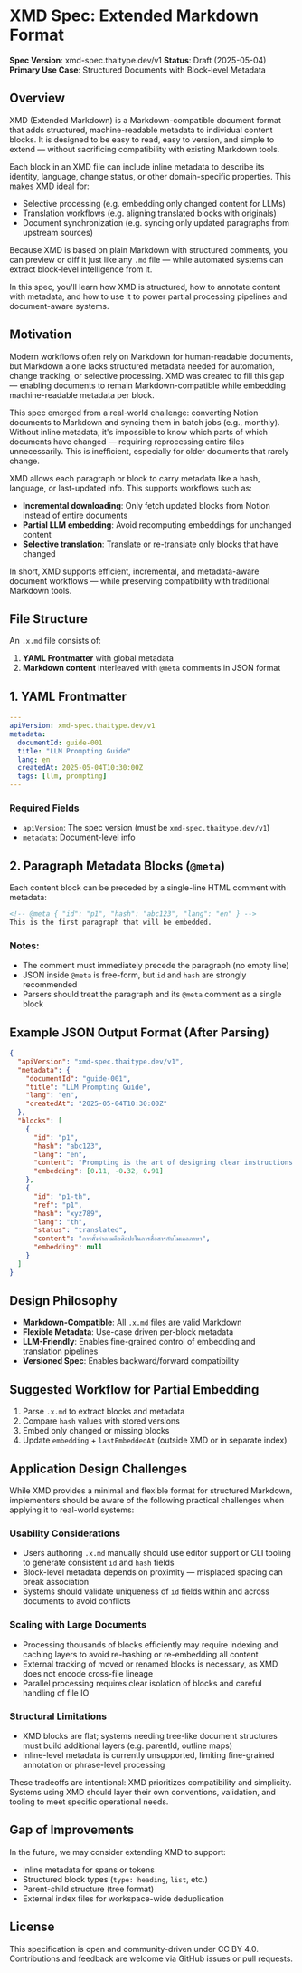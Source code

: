 # XMD Spec: Extended Markdown Format

**Spec Version**: xmd-spec.thaitype.dev/v1
**Status**: Draft (2025-05-04)
**Primary Use Case**: Structured Documents with Block-level Metadata

## Overview

XMD (Extended Markdown) is a Markdown-compatible document format that adds structured, machine-readable metadata to individual content blocks. It is designed to be easy to read, easy to version, and simple to extend — without sacrificing compatibility with existing Markdown tools.

Each block in an XMD file can include inline metadata to describe its identity, language, change status, or other domain-specific properties. This makes XMD ideal for:

* Selective processing (e.g. embedding only changed content for LLMs)
* Translation workflows (e.g. aligning translated blocks with originals)
* Document synchronization (e.g. syncing only updated paragraphs from upstream sources)

Because XMD is based on plain Markdown with structured comments, you can preview or diff it just like any `.md` file — while automated systems can extract block-level intelligence from it.

In this spec, you'll learn how XMD is structured, how to annotate content with metadata, and how to use it to power partial processing pipelines and document-aware systems.

## Motivation

Modern workflows often rely on Markdown for human-readable documents, but Markdown alone lacks structured metadata needed for automation, change tracking, or selective processing. XMD was created to fill this gap — enabling documents to remain Markdown-compatible while embedding machine-readable metadata per block.

This spec emerged from a real-world challenge: converting Notion documents to Markdown and syncing them in batch jobs (e.g., monthly). Without inline metadata, it's impossible to know which parts of which documents have changed — requiring reprocessing entire files unnecessarily. This is inefficient, especially for older documents that rarely change.

XMD allows each paragraph or block to carry metadata like a hash, language, or last-updated info. This supports workflows such as:

* **Incremental downloading**: Only fetch updated blocks from Notion instead of entire documents
* **Partial LLM embedding**: Avoid recomputing embeddings for unchanged content
* **Selective translation**: Translate or re-translate only blocks that have changed

In short, XMD supports efficient, incremental, and metadata-aware document workflows — while preserving compatibility with traditional Markdown tools.


## File Structure

An `.x.md` file consists of:

1. **YAML Frontmatter** with global metadata
2. **Markdown content** interleaved with `@meta` comments in JSON format

## 1. YAML Frontmatter

```yaml
---
apiVersion: xmd-spec.thaitype.dev/v1
metadata:
  documentId: guide-001
  title: "LLM Prompting Guide"
  lang: en
  createdAt: 2025-05-04T10:30:00Z
  tags: [llm, prompting]
---
```

### Required Fields

* `apiVersion`: The spec version (must be `xmd-spec.thaitype.dev/v1`)
* `metadata`: Document-level info

## 2. Paragraph Metadata Blocks (`@meta`)

Each content block can be preceded by a single-line HTML comment with metadata:

```markdown
<!-- @meta { "id": "p1", "hash": "abc123", "lang": "en" } -->
This is the first paragraph that will be embedded.
```

### Notes:

* The comment must immediately precede the paragraph (no empty line)
* JSON inside `@meta` is free-form, but `id` and `hash` are strongly recommended
* Parsers should treat the paragraph and its `@meta` comment as a single block

## Example JSON Output Format (After Parsing)

```json
{
  "apiVersion": "xmd-spec.thaitype.dev/v1",
  "metadata": {
    "documentId": "guide-001",
    "title": "LLM Prompting Guide",
    "lang": "en",
    "createdAt": "2025-05-04T10:30:00Z"
  },
  "blocks": [
    {
      "id": "p1",
      "hash": "abc123",
      "lang": "en",
      "content": "Prompting is the art of designing clear instructions for LLMs.",
      "embedding": [0.11, -0.32, 0.91]
    },
    {
      "id": "p1-th",
      "ref": "p1",
      "hash": "xyz789",
      "lang": "th",
      "status": "translated",
      "content": "การตั้งคำถามคือศิลปะในการสื่อสารกับโมเดลภาษา",
      "embedding": null
    }
  ]
}
```

## Design Philosophy

* **Markdown-Compatible**: All `.x.md` files are valid Markdown
* **Flexible Metadata**: Use-case driven per-block metadata
* **LLM-Friendly**: Enables fine-grained control of embedding and translation pipelines
* **Versioned Spec**: Enables backward/forward compatibility

## Suggested Workflow for Partial Embedding

1. Parse `.x.md` to extract blocks and metadata
2. Compare `hash` values with stored versions
3. Embed only changed or missing blocks
4. Update `embedding` + `lastEmbeddedAt` (outside XMD or in separate index)

## Application Design Challenges

While XMD provides a minimal and flexible format for structured Markdown, implementers should be aware of the following practical challenges when applying it to real-world systems:

### Usability Considerations

* Users authoring `.x.md` manually should use editor support or CLI tooling to generate consistent `id` and `hash` fields
* Block-level metadata depends on proximity — misplaced spacing can break association
* Systems should validate uniqueness of `id` fields within and across documents to avoid conflicts

### Scaling with Large Documents

* Processing thousands of blocks efficiently may require indexing and caching layers to avoid re-hashing or re-embedding all content
* External tracking of moved or renamed blocks is necessary, as XMD does not encode cross-file lineage
* Parallel processing requires clear isolation of blocks and careful handling of file IO

### Structural Limitations

* XMD blocks are flat; systems needing tree-like document structures must build additional layers (e.g. parentId, outline maps)
* Inline-level metadata is currently unsupported, limiting fine-grained annotation or phrase-level processing

These tradeoffs are intentional: XMD prioritizes compatibility and simplicity. Systems using XMD should layer their own conventions, validation, and tooling to meet specific operational needs.

## Gap of Improvements 

In the future, we may consider extending XMD to support:

* Inline metadata for spans or tokens
* Structured block types (`type: heading`, `list`, etc.)
* Parent-child structure (tree format)
* External index files for workspace-wide deduplication

## License

This specification is open and community-driven under CC BY 4.0. Contributions and feedback are welcome via GitHub issues or pull requests.
